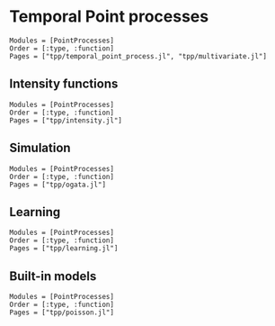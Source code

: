 # Temporal Point processes

```@autodocs
Modules = [PointProcesses]
Order = [:type, :function]
Pages = ["tpp/temporal_point_process.jl", "tpp/multivariate.jl"]
```

## Intensity functions

```@autodocs
Modules = [PointProcesses]
Order = [:type, :function]
Pages = ["tpp/intensity.jl"]
```

## Simulation

```@autodocs
Modules = [PointProcesses]
Order = [:type, :function]
Pages = ["tpp/ogata.jl"]
```

## Learning

```@autodocs
Modules = [PointProcesses]
Order = [:type, :function]
Pages = ["tpp/learning.jl"]
```

## Built-in models

```@autodocs
Modules = [PointProcesses]
Order = [:type, :function]
Pages = ["tpp/poisson.jl"]
```